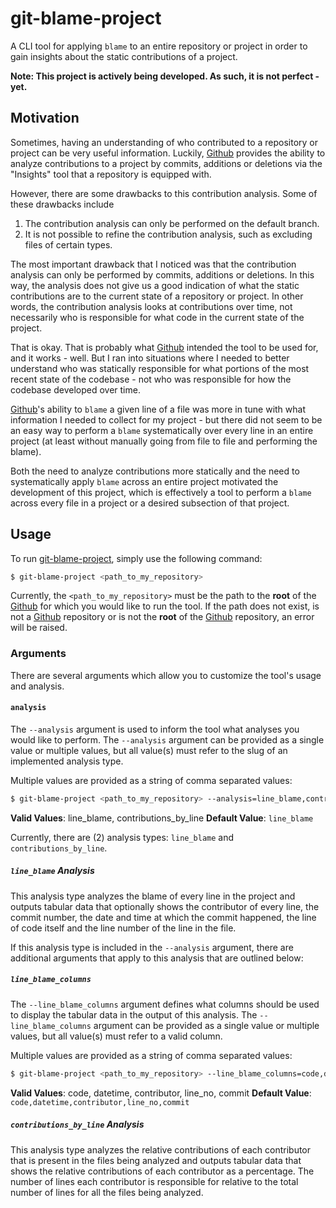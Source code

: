 # git-blame-project

A CLI tool for applying `blame` to an entire repository or project in order to
gain insights about the static contributions of a project.

**Note: This project is actively being developed.  As such, it is not perfect - yet.**

## Motivation

Sometimes, having an understanding of who contributed to a repository or project
can be very useful information.  Luckily, [Github](https://github.com/) provides
the ability to analyze contributions to a project by commits, additions or
deletions via the "Insights" tool that a repository is equipped with.

However, there are some drawbacks to this contribution analysis.  Some of these
drawbacks include

1.  The contribution analysis can only be performed on the default branch.
2.  It is not possible to refine the contribution analysis, such as excluding
    files of certain types.

The most important drawback that I noticed was that the contribution analysis
can only be performed by commits, additions or deletions.  In this way, the
analysis does not give us a good indication of what the static contributions are
to the current state of a repository or project.  In other words, the contribution
analysis looks at contributions over time, not necessarily who is responsible for
what code in the current state of the project.

That is okay.  That is probably what [Github](https://github.com/) intended the
tool to be used for, and it works - well.  But I ran into situations where I
needed to better understand who was statically responsible for what portions of
the most recent state of the codebase - not who was responsible for how the
codebase developed over time.

[Github](https://github.com/)'s ability to `blame` a given line of a file was
more in tune with what information I needed to collect for my project - but
there did not seem to be an easy way to perform a `blame` systematically over
every line in an entire project (at least without manually going from file to
file and performing the blame).

Both the need to analyze contributions more statically and the need to
systematically apply `blame` across an entire project motivated the development
of this project, which is effectively a tool to perform a `blame` across every
file in a project or a desired subsection of that project.

## Usage

To run [git-blame-project](https://github.com/nickmflorin/git-blame-project),
simply use the following command:

```bash
$ git-blame-project <path_to_my_repository>
```

Currently, the `<path_to_my_repository>` must be the path to the **root** of the
[Github](https://github.com/) for which you would like to run the tool.  If the
path does not exist, is not a [Github](https://github.com/) repository or is
not the **root** of the [Github](https://github.com/) repository, an error
will be raised.

### Arguments

There are several arguments which allow you to customize the tool's usage
and analysis.

#### `analysis`

The `--analysis` argument is used to inform the tool what analyses you would
like to perform.  The `--analysis` argument can be provided as a single value or
multiple values, but all value(s) must refer to the slug of an implemented
analysis type.

Multiple values are provided as a string of comma separated values:

```bash
$ git-blame-project <path_to_my_repository> --analysis=line_blame,contributions_by_line
```

**Valid Values**: line_blame, contributions_by_line
**Default Value**: `line_blame`

Currently, there are (2) analysis types: `line_blame` and `contributions_by_line`.

##### `line_blame` Analysis

This analysis type analyzes the blame of every line in the project and outputs
tabular data that optionally shows the contributor of every line, the commit
number, the date and time at which the commit happened, the line of code itself
and the line number of the line in the file.

If this analysis type is included in the `--analysis` argument, there are
additional arguments that apply to this analysis that are outlined below:

##### `line_blame_columns`

The `--line_blame_columns` argument defines what columns should be used to
display the tabular data in the output of this analysis.  The
`--line_blame_columns` argument can be provided as a single value or multiple
values, but all value(s) must refer to a valid column.

Multiple values are provided as a string of comma separated values:

```bash
$ git-blame-project <path_to_my_repository> --line_blame_columns=code,datetime
```

**Valid Values**: code, datetime, contributor, line_no, commit
**Default Value**: `code,datetime,contributor,line_no,commit`

##### `contributions_by_line` Analysis

This analysis type analyzes the relative contributions of each contributor that
is present in the files being analyzed and outputs tabular data that shows
the relative contributions of each contributor as a percentage.  The number of
lines each contributor is responsible for relative to the total number of lines
for all the files being analyzed.
